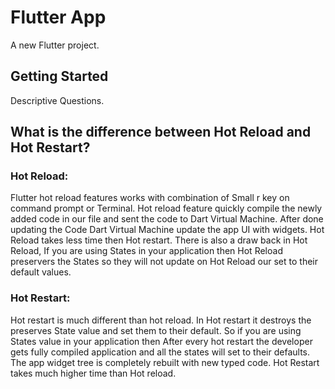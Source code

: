 # Flutter App

A new Flutter project.

## Getting Started

Descriptive Questions.


## What is the difference between Hot Reload and Hot Restart?
### Hot Reload:
Flutter hot reload features works with combination of Small r key on command prompt or Terminal. Hot reload feature quickly compile the newly added code in our file and sent the code to Dart Virtual Machine. After done updating the Code Dart Virtual Machine update the app UI with widgets. Hot Reload takes less time then Hot restart. There is also a draw back in Hot Reload, If you are using States in your application then Hot Reload preservers the States so they will not update on Hot Reload our set to their default values.

### Hot Restart:

Hot restart is much different than hot reload. In Hot restart it destroys the preserves State value and set them to their default. So if you are using States value in your application then After every hot restart the developer gets fully compiled application and all the states will set to their defaults. The app widget tree is completely rebuilt with new typed code. Hot Restart takes much higher time than Hot reload.


